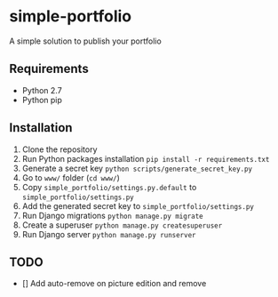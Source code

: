 # simple-portfolio
A simple solution to publish your portfolio

## Requirements
- Python 2.7
- Python pip

## Installation
1. Clone the repository
2. Run Python packages installation ```pip install -r requirements.txt```
3. Generate a secret key ```python scripts/generate_secret_key.py```
4. Go to ```www/``` folder (```cd www/```)
5. Copy ```simple_portfolio/settings.py.default``` to ```simple_portfolio/settings.py```
6. Add the generated secret key to ```simple_portfolio/settings.py``` 
7. Run Django migrations ```python manage.py migrate```
8. Create a superuser ```python manage.py createsuperuser```
9. Run Django server ```python manage.py runserver```

## TODO
- [] Add auto-remove on picture edition and remove
